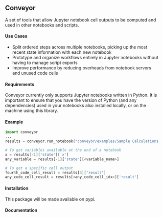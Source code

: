 ## Conveyor

A set of tools that allow Jupyter notebook cell outputs to be computed and used in other notebooks and scripts. 

#### Use Cases

 - Split ordered steps across multiple notebooks, picking up the most recent state information with each new notebook
 - Prototype and organize workflows entirely in Jupyter notebooks without having to manage script exports
 - Improve performance by reducing overheads from notebook servers and unused code cells

#### Requirements

Conveyor currently only supports Jupyter notebooks written in Python. It is important to ensure that you have the version of Python (and any dependencies) used in your notebooks also installed locally, or on the machine using this library.

#### Example

```python
import conveyor
...
results = conveyor.run_notebook("conveyor/examples/Sample Calculations I.ipynb")

# To get variables available at the end of a notebook
x = results[-1]['state']['x']
any_variable = results[-1]['state'][<variable_name>]

# To get a specific cell output
fourth_code_cell_result = results[3]['result']
any_code_cell_result = results[<any_code_cell_idx>]['result']
```

#### Installation

This package will be made available on pypi.

#### Documentation



